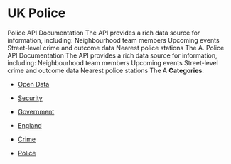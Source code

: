 # UK Police


Police API Documentation The API provides a rich data source for information, including: Neighbourhood team members Upcoming events Street-level crime and outcome data Nearest police stations The A. Police API Documentation The API provides a rich data source for information, including: Neighbourhood team members Upcoming events Street-level crime and outcome data Nearest police stations The A
**Categories**:

- [Open Data](https://github/awesome-apis/awesome-apis#open-data)

- [Security](https://github/awesome-apis/awesome-apis#security)

- [Government](https://github/awesome-apis/awesome-apis#government)

- [England](https://github/awesome-apis/awesome-apis#england)

- [Crime](https://github/awesome-apis/awesome-apis#crime)

- [Police](https://github/awesome-apis/awesome-apis#police)



